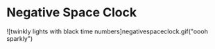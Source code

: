 # Negative Space Clock #

![twinkly lights with black time numbers]negativespaceclock.gif("oooh sparkly")

